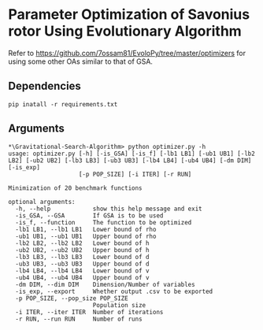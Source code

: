 # Parameter Optimization of Savonius rotor Using Evolutionary Algorithm
Refer to https://github.com/7ossam81/EvoloPy/tree/master/optimizers for using some other OAs similar to that of GSA.
## Dependencies
    pip inatall -r requirements.txt
## Arguments
    *\Gravitational-Search-Algorithm> python optimizer.py -h
    usage: optimizer.py [-h] [-is_GSA] [-is_f] [-lb1 LB1] [-ub1 UB1] [-lb2 LB2] [-ub2 UB2] [-lb3 LB3] [-ub3 UB3] [-lb4 LB4] [-ub4 UB4] [-dm DIM] [-is_exp]
                        [-p POP_SIZE] [-i ITER] [-r RUN]

    Minimization of 20 benchmark functions

    optional arguments:
      -h, --help            show this help message and exit
      -is_GSA, --GSA        If GSA is to be used
      -is_f, --function     The function to be optimized
      -lb1 LB1, --lb1 LB1   Lower bound of rho
      -ub1 UB1, --ub1 UB1   Upper bound of rho
      -lb2 LB2, --lb2 LB2   Lower bound of h
      -ub2 UB2, --ub2 UB2   Upper bound of h
      -lb3 LB3, --lb3 LB3   Lower bound of d
      -ub3 UB3, --ub3 UB3   Upper bound of d
      -lb4 LB4, --lb4 LB4   Lower bound of v
      -ub4 UB4, --ub4 UB4   Upper bound of v
      -dm DIM, --dim DIM    Dimension/Number of variables
      -is_exp, --export     Whether output .csv to be exported
      -p POP_SIZE, --pop_size POP_SIZE
                            Population size
      -i ITER, --iter ITER  Number of iterations
      -r RUN, --run RUN     Number of runs
